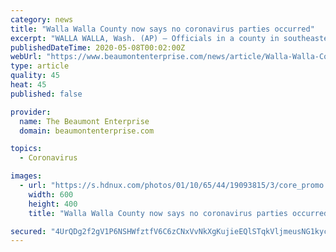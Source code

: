 ```yaml
---
category: news
title: "Walla Walla County now says no coronavirus parties occurred"
excerpt: "WALLA WALLA, Wash. (AP) — Officials in a county in southeastern Washington state are retracting their claim that some people in held parties in which they intentionally exposed themselves to the coronavirus. Walla Walla County Department of Community Health Director Meghan DeBolt issued a statement late Wednesday saying her earlier remarks ..."
publishedDateTime: 2020-05-08T00:02:00Z
webUrl: "https://www.beaumontenterprise.com/news/article/Walla-Walla-County-now-says-no-coronavirus-15253975.php"
type: article
quality: 45
heat: 45
published: false

provider:
  name: The Beaumont Enterprise
  domain: beaumontenterprise.com

topics:
  - Coronavirus

images:
  - url: "https://s.hdnux.com/photos/01/10/65/44/19093815/3/core_promo.jpg"
    width: 600
    height: 400
    title: "Walla Walla County now says no coronavirus parties occurred"

secured: "4UrQDg2f2gV1P6NSHWfztfV6C6zCNxVvNkXgKujieEQlSTqkVljmeusNG1kyciH29Mot/VjevZLy31m2e9yUOGGGnM4y1wyDNH+H+6hIH5kMt05Mhct4UGWy4PYjJ0kbR4LA8mG31XktmdRbDxtCbhYW+9l4AprKXCI6bzu48WQIUrMnw7rjU9a4sdaAi44kxJWnixycYjqh/xySW19bqSF8ymF0MsaFjppre1UfEIIgxCuFueEQR+g61nt/iXiJbax0VuaTB5RxPPWVUpO5mMFIxf3X5e8PWdrsSnI9ZipQ4hnYWKt8QErwbPtsTwya;OycED/sczU/TfUAcPi6nHg=="
---
```


